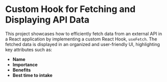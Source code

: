 # Custom Hook for Fetching and Displaying API Data

This project showcases how to efficiently fetch data from an external API in a React application by implementing a custom React Hook, `useFetch`. The fetched data is displayed in an organized and user-friendly UI, highlighting key attributes such as:
- **Name**
- **Importance**
- **Benefits**
- **Best time to intake**

